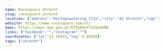 ```yaml
---
name: Racesquare Utrecht
slug: racesquare-utrecht
location: {"address":"Hertogswetering 171a","city":"AS Utrecht","cap":3543}
website: https://www.racesquare.com/nl/
maps: https://maps.app.goo.gl/D7RpBdwY7sC6umU88
links: {"facebook":"","instagram":""}
coordinates: {"lat":52.10453,"lng":5.05936}
tags: ["utrecht"]
---
```

